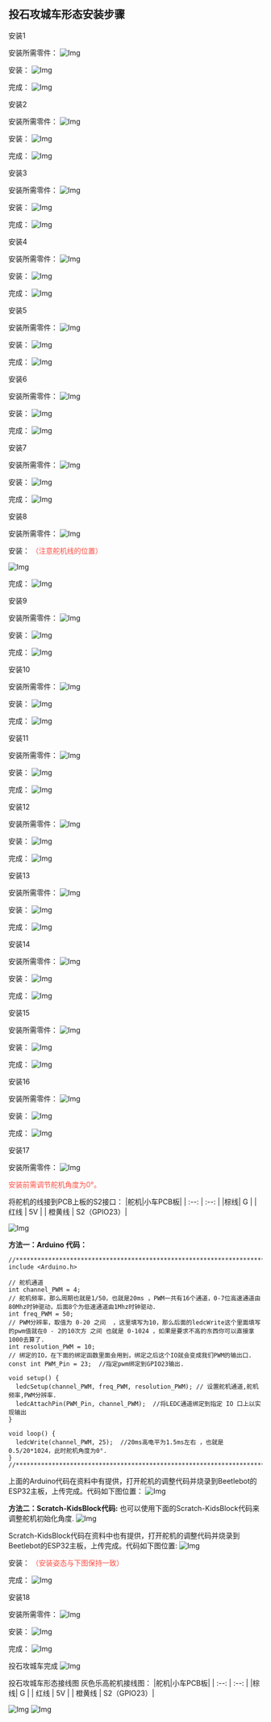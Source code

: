 ## 投石攻城车形态安装步骤

 安装1

 安装所需零件：
![Img](/media/img-20230406114741.png)

 安装：
![Img](/media/img-20230406114758.png)

 完成：
![Img](/media/img-20230406114816.png)

 安装2

 安装所需零件：
![Img](/media/img-20230406114835.png)

 安装：
![Img](/media/img-20230406114845.png)

 完成：
![Img](/media/img-20230406114854.png)

 安装3

 安装所需零件：
![Img](/media/img-20230406114913.png)

 安装：
![Img](/media/img-20230406114923.png)

 完成：
![Img](/media/img-20230406114935.png)

 安装4

 安装所需零件：
![Img](/media/img-20230406115000.png)

 安装：
![Img](/media/img-20230406115008.png)

 完成：
![Img](/media/img-20230406115017.png)

 安装5

 安装所需零件：
![Img](/media/img-20230406115036.png)

 安装：
![Img](/media/img-20230406115046.png)

 完成：
![Img](/media/img-20230406115053.png)

 安装6

 安装所需零件：
![Img](/media/img-20230406115116.png)

 安装：
![Img](/media/img-20230406115131.png)

 完成：
![Img](/media/img-20230406115140.png)

 安装7

 安装所需零件：
![Img](/media/img-20230406120821.png)

 安装：
![Img](/media/img-20230406120830.png)

 完成：
![Img](/media/img-20230406120840.png)

 安装8

 安装所需零件：
![Img](/media/img-20230406120902.png)

 安装：
<span style="color: rgb(255, 76, 65);">（注意舵机线的位置）</span>

![Img](/media/img-20230504150833.png)

 完成：
![Img](/media/img-20230504150843.png)

 安装9

 安装所需零件：
![Img](/media/img-20230406120939.png)

 安装：
![Img](/media/img-20230406120948.png)

 完成：
![Img](/media/img-20230406120959.png)

 安装10

 安装所需零件：
![Img](/media/img-20230406121020.png)

 安装：
![Img](/media/img-20230406121029.png)

 完成：
![Img](/media/img-20230406121039.png)

 安装11

 安装所需零件：
![Img](/media/img-20230406131110.png)

 安装：
![Img](/media/img-20230406131124.png)

 完成：
![Img](/media/img-20230406131144.png)

 安装12

 安装所需零件：
![Img](/media/img-20230406131208.png)

 安装：
![Img](/media/img-20230406131217.png)

 完成：
![Img](/media/img-20230406131232.png)

 安装13

 安装所需零件：
![Img](/media/img-20230406131249.png)

 安装：
![Img](/media/img-20230406131258.png)

 完成：
![Img](/media/img-20230406131305.png)

 安装14

 安装所需零件：
![Img](/media/img-20230406131327.png)

 安装：
![Img](/media/img-20230406131341.png)

 完成：
![Img](/media/img-20230406131349.png)

 安装15

 安装所需零件：
![Img](/media/img-20230406131414.png)

 安装：
![Img](/media/img-20230406131423.png)

 完成：
![Img](/media/img-20230406131433.png)

 安装16

 安装所需零件：
![Img](/media/img-20230406131450.png)

 安装：
![Img](/media/img-20230406131457.png)

 完成：
![Img](/media/img-20230406131504.png)

 安装17

 安装所需零件：
![Img](/media/img-20230406131522.png)

<span style="color: rgb(255, 76, 65);">安装前需调节舵机角度为0°。</span>

将舵机的线接到PCB上板的S2接口：
|舵机|小车PCB板|
| :--: | :--: |
|棕线| G |
| 红线 | 5V |
| 橙黄线 | S2（GPIO23）|

![Img](/media/img-20230518115057.png)

**方法一：Arduino 代码：**
```
//*********************************************************************
include <Arduino.h>

// 舵机通道 
int channel_PWM = 4;  
// 舵机频率，那么周期也就是1/50，也就是20ms ，PWM一共有16个通道，0-7位高速通道由80Mhz时钟驱动，后面8个为低速通道由1Mhz时钟驱动.
int freq_PWM = 50;   
// PWM分辨率，取值为 0-20 之间  ，这里填写为10，那么后面的ledcWrite这个里面填写的pwm值就在0 - 2的10次方 之间 也就是 0-1024 ，如果是要求不高的东西你可以直接拿1000去算了.
int resolution_PWM = 10;   
// 绑定的IO，在下面的绑定函数里面会用到，绑定之后这个IO就会变成我们PWM的输出口.
const int PWM_Pin = 23;  //指定pwm绑定到GPIO23输出.

void setup() {
  ledcSetup(channel_PWM, freq_PWM, resolution_PWM); // 设置舵机通道,舵机频率,PWM分辨率.
  ledcAttachPin(PWM_Pin, channel_PWM);  //将LEDC通道绑定到指定 IO 口上以实现输出
}

void loop() {
  ledcWrite(channel_PWM, 25);  //20ms高电平为1.5ms左右 ，也就是0.5/20*1024，此时舵机角度为0°.
}
//*********************************************************************
```
上面的Arduino代码在资料中有提供，打开舵机的调整代码并烧录到Beetlebot的ESP32主板，上传完成。代码如下图位置：
![Img](/media/img-20230406131937.png)

**方法二：Scratch-KidsBlock代码:**
也可以使用下面的Scratch-KidsBlock代码来调整舵机初始化角度.
![Img](/media/img-20230406132053.png)

Scratch-KidsBlock代码在资料中也有提供，打开舵机的调整代码并烧录到Beetlebot的ESP32主板，上传完成。代码如下图位置:
![Img](/media/img-20230406132143.png)

 安装：
<span style="color: rgb(255, 76, 65);">（安装姿态与下图保持一致）</span>

 完成：
![Img](/media/img-20230406132326.png)

 安装18

 安装所需零件：
![Img](/media/img-20230406132421.png)

 安装：
![Img](/media/img-20230406132432.png)

 完成：
![Img](/media/img-20230406132449.png)

 投石攻城车完成
![Img](/media/img-20230406133248.png)

 投石攻城车形态接线图
 灰色乐高舵机接线图：
|舵机|小车PCB板|
| :--: | :--: |
|棕线| G |
| 红线 | 5V |
| 橙黄线 | S2（GPIO23）|

![Img](/media/img-20230518115057.png)
![Img](/media/img-20230505143511.png)








